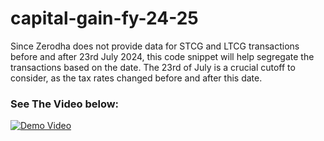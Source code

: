 # capital-gain-fy-24-25
Since Zerodha does not provide data for STCG and LTCG transactions before and after 23rd July 2024, this code snippet will help segregate the transactions based on the date. The 23rd of July is a crucial cutoff to consider, as the tax rates changed before and after this date.


### See The Video below:

[![Demo Video ](https://img.youtube.com/vi/fkCaQiuek4o/1.jpg)](https://www.youtube.com/watch?v=fkCaQiuek4o)


